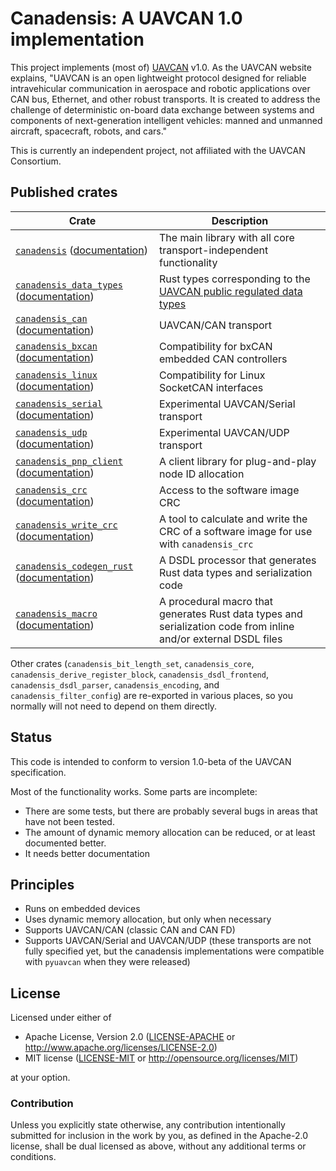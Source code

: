 # Canadensis: A UAVCAN 1.0 implementation

This project implements (most of) [UAVCAN](https://uavcan.org/) v1.0. As the UAVCAN website explains, "UAVCAN is an open
lightweight protocol designed for reliable intravehicular communication in aerospace and robotic applications over CAN
bus, Ethernet, and other robust transports. It is created to address the challenge of deterministic on-board data
exchange between systems and components of next-generation intelligent vehicles: manned and unmanned aircraft,
spacecraft, robots, and cars."

This is currently an independent project, not affiliated with the UAVCAN Consortium.

## Published crates

Crate | Description
------|------------
[`canadensis`](https://crates.io/crates/canadensis) ([documentation](https://docs.rs/canadensis)) | The main library with all core transport-independent functionality
[`canadensis_data_types`](https://crates.io/crates/canadensis_data_types) ([documentation](https://docs.rs/canadensis_data_types)) | Rust types corresponding to the [UAVCAN public regulated data types](https://github.com/UAVCAN/public_regulated_data_types)
[`canadensis_can`](https://crates.io/crates/canadensis_can) ([documentation](https://docs.rs/canadensis_bxcan)) | UAVCAN/CAN transport
[`canadensis_bxcan`](https://crates.io/crates/canadensis_bxcan) ([documentation](https://docs.rs/canadensis_bxcan)) | Compatibility for bxCAN embedded CAN controllers
[`canadensis_linux`](https://crates.io/crates/canadensis_linux) ([documentation](https://docs.rs/canadensis_linux)) | Compatibility for Linux SocketCAN interfaces
[`canadensis_serial`](https://crates.io/crates/canadensis_serial) ([documentation](https://docs.rs/canadensis_serial)) | Experimental UAVCAN/Serial transport
[`canadensis_udp`](https://crates.io/crates/canadensis_udp) ([documentation](https://docs.rs/canadensis_udp)) | Experimental UAVCAN/UDP transport
[`canadensis_pnp_client`](https://crates.io/crates/canadensis_pnp_client) ([documentation](https://docs.rs/canadensis_pnp_client)) | A client library for plug-and-play node ID allocation
[`canadensis_crc`](https://crates.io/crates/canadensis_crc) ([documentation](https://docs.rs/canadensis_crc)) | Access to the software image CRC
[`canadensis_write_crc`](https://crates.io/crates/canadensis_write_crc) ([documentation](https://docs.rs/canadensis_write_crc)) | A tool to calculate and write the CRC of a software image for use with `canadensis_crc`
[`canadensis_codegen_rust`](https://crates.io/crates/canadensis_codegen_rust) ([documentation](https://docs.rs/canadensis_codegen_rust)) | A DSDL processor that generates Rust data types and serialization code
[`canadensis_macro`](https://crates.io/crates/canadensis_macro) ([documentation](https://docs.rs/canadensis_macro)) | A procedural macro that generates Rust data types and serialization code from inline and/or external DSDL files


Other crates (`canadensis_bit_length_set`, `canadensis_core`, `canadensis_derive_register_block`,
`canadensis_dsdl_frontend`, `canadensis_dsdl_parser`, `canadensis_encoding`, and
`canadensis_filter_config`) are re-exported in various places, so you normally will not need to depend on them directly.

## Status

This code is intended to conform to version 1.0-beta of the UAVCAN specification.

Most of the functionality works. Some parts are incomplete:

* There are some tests, but there are probably several bugs in areas that have not been tested.
* The amount of dynamic memory allocation can be reduced, or at least documented better.
* It needs better documentation

## Principles

* Runs on embedded devices
* Uses dynamic memory allocation, but only when necessary
* Supports UAVCAN/CAN (classic CAN and CAN FD)
* Supports UAVCAN/Serial and UAVCAN/UDP (these transports are not fully specified yet, but the canadensis
  implementations were compatible with `pyuavcan` when they were released)

## License

Licensed under either of

- Apache License, Version 2.0 ([LICENSE-APACHE](LICENSE-APACHE) or
  http://www.apache.org/licenses/LICENSE-2.0)
- MIT license ([LICENSE-MIT](LICENSE-MIT) or http://opensource.org/licenses/MIT)

at your option.

### Contribution

Unless you explicitly state otherwise, any contribution intentionally submitted
for inclusion in the work by you, as defined in the Apache-2.0 license, shall be
dual licensed as above, without any additional terms or conditions.
